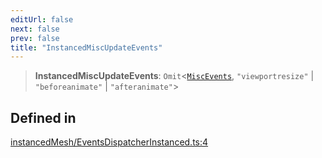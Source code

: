 ```yaml
---
editUrl: false
next: false
prev: false
title: "InstancedMiscUpdateEvents"
---
```


> **InstancedMiscUpdateEvents**: `Omit`\<[`MiscEvents`](/three.ez/api/interfaces/miscevents/), `"viewportresize"` \| `"beforeanimate"` \| `"afteranimate"`\>

## Defined in

[instancedMesh/EventsDispatcherInstanced.ts:4](https://github.com/luigidenora/three.ez/blob/57bd50835d7b63a4eed7f77bf46f98834d85a05c/src/instancedMesh/EventsDispatcherInstanced.ts#L4)
